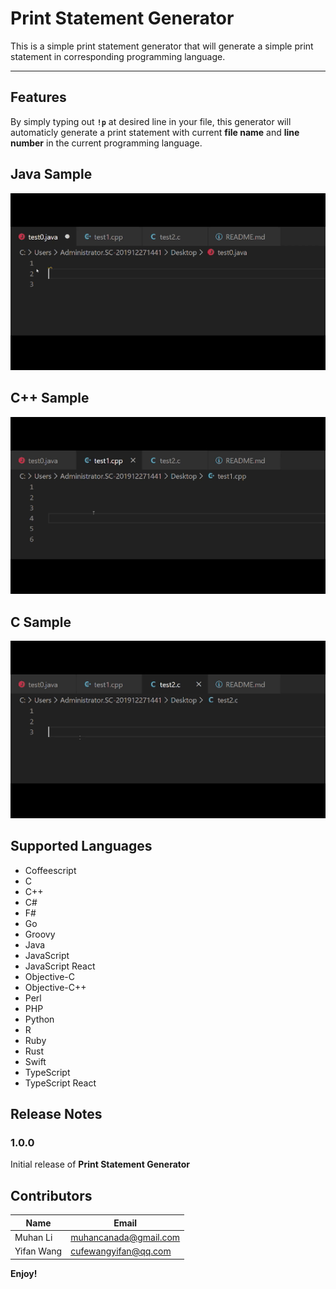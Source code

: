 # Print Statement Generator

This is a simple print statement generator that will generate a simple print statement in corresponding programming language.

___

## Features

By simply typing out **`!p`** at desired line in your file, this generator will automaticly generate a print statement with current **file name** and **line number** in the current programming language.

## Java Sample
![javaPrint](./javaPrint.gif)

## C++ Sample
![cppPrint](./cppPrint.gif)

## C Sample
![cPrint](./cPrint.gif)

## Supported Languages

* Coffeescript
* C
* C++
* C#
* F#
* Go
* Groovy
* Java
* JavaScript
* JavaScript React
* Objective-C
* Objective-C++
* Perl
* PHP
* Python
* R
* Ruby
* Rust
* Swift
* TypeScript
* TypeScript React

## Release Notes

### 1.0.0

Initial release of **Print Statement Generator**

## Contributors

| Name | Email|
| ---- | ---- |
| Muhan Li | muhancanada@gmail.com |
| Yifan Wang | cufewangyifan@qq.com |

**Enjoy!**
